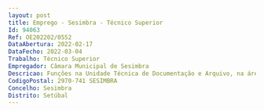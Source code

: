 ```yaml
--- 
layout: post
title: Emprego - Sesimbra - Técnico Superior
Id: 94063
Ref: OE202202/0552
DataAbertura: 2022-02-17
DataFecho: 2022-03-04
Trabalho: Técnico Superior
Empregador: Câmara Municipal de Sesimbra
Descricao: Funções na Unidade Técnica de Documentação e Arquivo, na área funcional de documentação e arquivo, nomeadamente apresentação de projetos e dinamização de atividades, com base na documentação do arquivo histórico  acompanhamento e realização de ações no âmbito do serviço educativo do arquivo municipal e organização de colóquios e exposições.
CodigoPostal: 2970-741 SESIMBRA
Concelho: Sesimbra
Distrito: Setúbal
--- 
```

